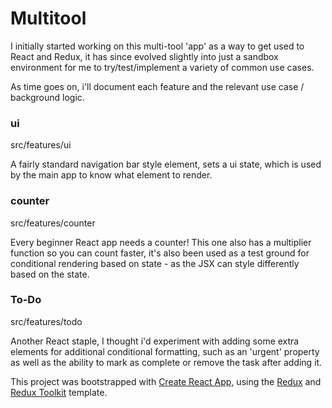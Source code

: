 # Multitool

I initially started working on this multi-tool 'app' as a way to get used to React and Redux, it has since evolved slightly into just a sandbox environment for me to try/test/implement a variety of common use cases.

As time goes on, i'll document each feature and the relevant use case / background logic.


### ui
src/features/ui

A fairly standard navigation bar style element, sets a ui state, which is used by the main app to know what element to render.

### counter
src/features/counter

Every beginner React app needs a counter!
This one also has a multiplier function so you can count faster, it's also been used as a test ground for conditional rendering based on state - as the JSX can style differently based on the state.

### To-Do
src/features/todo

Another React staple,
I thought i'd experiment with adding some extra elements for additional conditional formatting, such as an 'urgent' property as well as the ability to mark as complete or remove the task after adding it.





This project was bootstrapped with [Create React App](https://github.com/facebook/create-react-app), using the [Redux](https://redux.js.org/) and [Redux Toolkit](https://redux-toolkit.js.org/) template.

